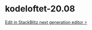 # kodeloftet-20.08

[Edit in StackBlitz next generation editor ⚡️](https://stackblitz.com/~/github.com/FabAlien/kodeloftet-20.08)